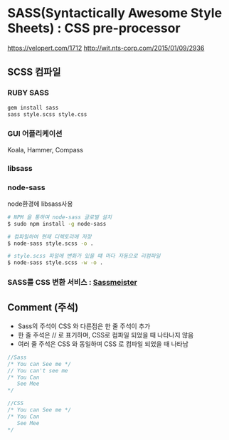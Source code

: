 # SASS(Syntactically Awesome Style Sheets) : CSS pre-processor

<https://velopert.com/1712>
<http://wit.nts-corp.com/2015/01/09/2936>

## SCSS 컴파일

### RUBY SASS

```bash
gem install sass
sass style.scss style.css
```

### GUI 어플리케이션

Koala, Hammer, Compass

### libsass

### node-sass

node환경에 libsass사용

```bash
# NPM 을 통하여 node-sass 글로벌 설치
$ sudo npm install -g node-sass

# 컴파일하여 현재 디렉토리에 저장
$ node-sass style.scss -o .

# style.scss 파일에 변화가 있을 떄 마다 자동으로 리컴파일
$ node-sass style.scss -w -o .
```

### SASS를 CSS 변환 서비스 : [Sassmeister](http://www.sassmeister.com)

## Comment (주석)

- Sass의 주석이 CSS 와 다른점은 한 줄 주석이 추가
- 한 줄 주석은 // 로 표기하며,  CSS로 컴파일 되었을 때 나타나지 않음
- 여러 줄 주석은 CSS 와 동일하며 CSS 로 컴파일 되었을 때 나타남

```scss
//Sass
/* You can See me */
// You can't see me
/* You Can
   See Mee
*/

//CSS
/* You can See me */
/* You Can
   See Mee
*/
```